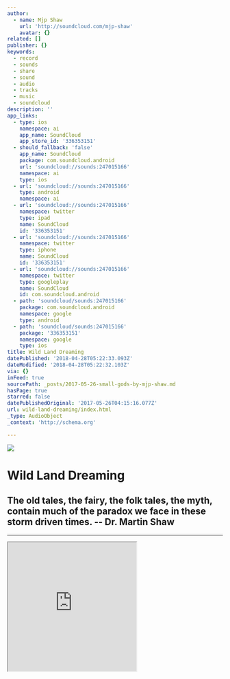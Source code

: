 ```yaml
---
author:
  - name: Mjp Shaw
    url: 'http://soundcloud.com/mjp-shaw'
    avatar: {}
related: []
publisher: {}
keywords:
  - record
  - sounds
  - share
  - sound
  - audio
  - tracks
  - music
  - soundcloud
description: ''
app_links:
  - type: ios
    namespace: ai
    app_name: SoundCloud
    app_store_id: '336353151'
  - should_fallback: 'false'
    app_name: SoundCloud
    package: com.soundcloud.android
    url: 'soundcloud://sounds:247015166'
    namespace: ai
    type: ios
  - url: 'soundcloud://sounds:247015166'
    type: android
    namespace: ai
  - url: 'soundcloud://sounds:247015166'
    namespace: twitter
    type: ipad
    name: SoundCloud
    id: '336353151'
  - url: 'soundcloud://sounds:247015166'
    namespace: twitter
    type: iphone
    name: SoundCloud
    id: '336353151'
  - url: 'soundcloud://sounds:247015166'
    namespace: twitter
    type: googleplay
    name: SoundCloud
    id: com.soundcloud.android
  - path: 'soundcloud/sounds:247015166'
    package: com.soundcloud.android
    namespace: google
    type: android
  - path: 'soundcloud/sounds:247015166'
    package: '336353151'
    namespace: google
    type: ios
title: Wild Land Dreaming
datePublished: '2018-04-28T05:22:33.093Z'
dateModified: '2018-04-28T05:22:32.103Z'
via: {}
inFeed: true
sourcePath: _posts/2017-05-26-small-gods-by-mjp-shaw.md
hasPage: true
starred: false
datePublishedOriginal: '2017-05-26T04:15:16.077Z'
url: wild-land-dreaming/index.html
_type: AudioObject
_context: 'http://schema.org'

---
```

![](https://the-grid-user-content.s3-us-west-2.amazonaws.com/134b8526-2130-4ef9-b8c1-043bfa03a2d1.jpg)

# Wild Land Dreaming

## The old tales, the fairy, the folk tales, the myth, contain much of the paradox we face in these storm driven times. -- Dr. Martin Shaw

---

<iframe src="https://the-grid.github.io/ed-userhtml/?g=eJxdkEFOwzAQRa8SWSrL2qFQJKhbcZJosKe1hZOxZsaNuD0hXVDYPj09ff1DPjOM2M05avKmd25juoT5ktSbnXOmk8BUSp4u3kxkulX_II7INyAcvEmqVV6tnbdCbYqhUIvbQKOtBb6Q7alx8au02b1bCzX_F5UhfIp9fHpx_XO_3z_AWN-gKQ0_CX-GIriylCMOjAUU4x2WRPOwhEacVLxyu8NNlrF_EWMlWcTfwDVLg7Jq5niwt1-O35L1Z5E" height="300" style=""></iframe>